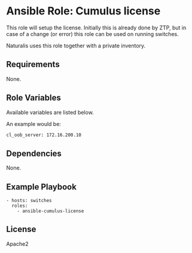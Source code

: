 # Ansible Role: Cumulus license

This role will setup the license. Initially this is already done by ZTP, but in case of a change (or error) this role can be used on running switches.

Naturalis uses this role together with a private inventory.

## Requirements

None.

## Role Variables

Available variables are listed below.

An example would be:

```bash
cl_oob_server: 172.16.200.10
```

## Dependencies

None.

## Example Playbook

    - hosts: switches
      roles:
        - ansible-cumulus-license

## License

Apache2
